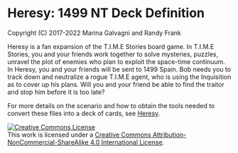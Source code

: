
[Heresy]: http://heresy.mrtrashcan.com

# Heresy: 1499 NT Deck Definition
Copyright (C) 2017-2022 Marina Galvagni and Randy Frank

Heresy is a fan expansion of the T.I.M.E Stories board game. In T.I.M.E 
Stories, you and your friends work together to solve mysteries, 
puzzles, unravel the plot of enemies who plan to exploit the 
space-time continuum. In Heresy, you and your friends will be 
sent to 1499 Spain. Bob needs you to track down and neutralize 
a rogue T.I.M.E agent, who is using the Inquisition as to cover 
up his plans. Will you and your friend be able to find the traitor 
and stop him before it is too late?

For more details on the scenario and how to obtain the tools needed to
convert these files into a deck of cards, see [Heresy].

<a rel="license" href="http://creativecommons.org/licenses/by-nc-sa/4.0/"><img alt="Creative Commons License" style="border-width:0" src="https://i.creativecommons.org/l/by-nc-sa/4.0/88x31.png" /></a><br />This work is licensed under a <a rel="license" href="http://creativecommons.org/licenses/by-nc-sa/4.0/">Creative Commons Attribution-NonCommercial-ShareAlike 4.0 International License</a>.
